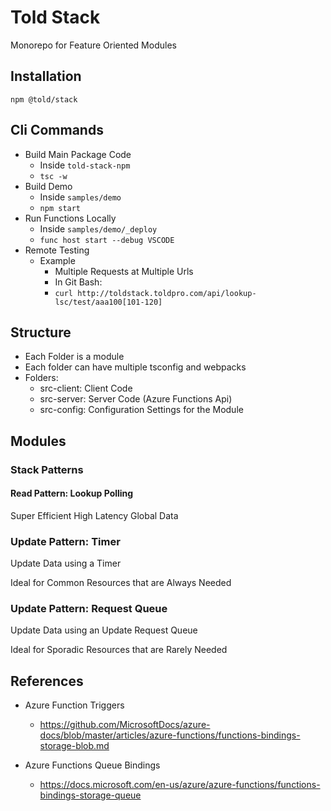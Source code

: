 # Told Stack

Monorepo for Feature Oriented Modules

## Installation

`npm @told/stack`

## Cli Commands

- Build Main Package Code
    - Inside `told-stack-npm`
    - `tsc -w`
- Build Demo
    - Inside `samples/demo`
    - `npm start`
- Run Functions Locally
    - Inside `samples/demo/_deploy`
    - `func host start --debug VSCODE`
- Remote Testing
    - Example
        - Multiple Requests at Multiple Urls
        - In Git Bash:
        - `curl http://toldstack.toldpro.com/api/lookup-lsc/test/aaa100[101-120]`

## Structure

- Each Folder is a module
- Each folder can have multiple tsconfig and webpacks
- Folders:
    - src-client: Client Code
    - src-server: Server Code (Azure Functions Api)
    - src-config: Configuration Settings for the Module

## Modules

### Stack Patterns

#### Read Pattern: Lookup Polling

Super Efficient High Latency Global Data

### Update Pattern: Timer

Update Data using a Timer

Ideal for Common Resources that are Always Needed

### Update Pattern: Request Queue

Update Data using an Update Request Queue

Ideal for Sporadic Resources that are Rarely Needed


## References

- Azure Function Triggers
    - https://github.com/MicrosoftDocs/azure-docs/blob/master/articles/azure-functions/functions-bindings-storage-blob.md

- Azure Functions Queue Bindings
    - https://docs.microsoft.com/en-us/azure/azure-functions/functions-bindings-storage-queue